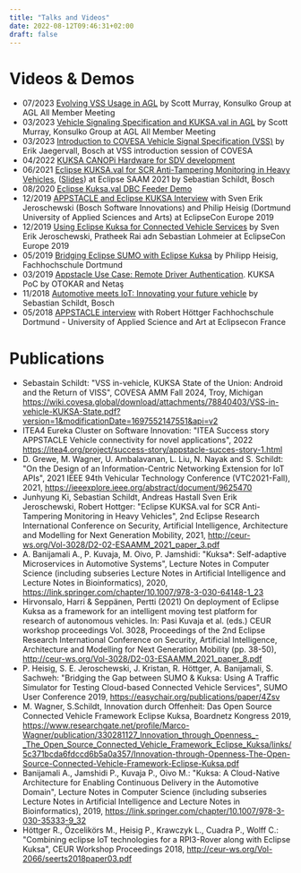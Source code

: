 ```yaml
---
title: "Talks and Videos"
date: 2022-08-12T09:46:31+02:00
draft: false
---
```


# Videos & Demos

- 07/2023 [Evolving VSS Usage in AGL](https://www.youtube.com/watch?v=YL3pYKsNzZQ) by Scott Murray, Konsulko Group at AGL All Member Meeting
- 03/2023 [Vehicle Signaling Specification and KUKSA.val in AGL](https://www.youtube.com/watch?v=RhSocQDu_DY) by Scott Murray, Konsulko Group at AGL All Member Meeting
- 03/2023 [Introduction to COVESA Vehicle Signal Specification (VSS)](https://www.youtube.com/watch?v=aZImZiq0mgw) by Erik Jaegervall, Bosch at VSS introduction session of COVESA
- 04/2022 [KUKSA CANOPi Hardware for SDV development](https://www.youtube.com/watch?v=y6zAF-tSS2Q)
- 06/2021 [Eclipse KUKSA.val for SCR Anti-Tampering Monitoring in Heavy Vehicles](https://www.youtube.com/watch?v=20U8bWwWfgw), ([Slides](https://events.eclipse.org/2021/saam-mobility/presentations/D2-02-Presentation.pdf)) at Eclipse SAAM 2021 by Sebastian Schildt, Bosch
- 08/2020 [Eclipse Kuksa.val DBC Feeder Demo](https://www.youtube.com/watch?v=nTzmDDy3iwQ)
- 12/2019 [APPSTACLE and Eclipse KUKSA Interview](https://www.youtube.com/watch?v=-dOwFY2l-SY) with Sven Erik Jeroschewski (Bosch Software Innovations) and Philip Heisig (Dortmund University of Applied Sciences and Arts) at EclipseCon Europe 2019
- 12/2019 [Using Eclipse Kuksa for Connected Vehicle Services](https://www.youtube.com/watch?v=FcqzLn-wiB0) by Sven Erik Jeroschewski, Pratheek Rai adn Sebastian Lohmeier at EclipseCon Europe 2019
- 05/2019 [Bridging Eclipse SUMO with Eclipse Kuksa](https://youtu.be/FuIaJ2tlnRE) by Philipp Heisig, Fachhochschule Dortmund
- 03/2019 [Appstacle Use Case: Remote Driver Authentication](https://youtu.be/eZHSCXSc2wc). KUKSA PoC by OTOKAR and Netaş
- 11/2018 [Automotive meets IoT: Innovating your future vehicle](https://www.youtube.com/watch?v=tD8pt7WMbuQ) by Sebastian Schildt, Bosch
- 05/2018 [APPSTACLE interview](https://www.youtube.com/watch?v=qCyBjZnGK2E) with Robert Höttger Fachhochschule Dortmund - University of Applied Science and Art at Eclipsecon France

# Publications


- Sebastain Schildt: "VSS in-vehicle, KUKSA State of the Union: Android and the Return of VISS",  COVESA AMM Fall 2024, Troy, Michigan https://wiki.covesa.global/download/attachments/78840403/VSS-in-vehicle-KUKSA-State.pdf?version=1&modificationDate=1697552147551&api=v2 
- ITEA4 Eureka Cluster on Software Innovation: "ITEA Success story APPSTACLE Vehicle connectivity for novel applications", 2022 https://itea4.org/project/success-story/appstacle-succes-story-1.html
- D. Grewe, M. Wagner, U. Ambalavanan, L. Liu, N. Nayak and S. Schildt: "On the Design of an Information-Centric Networking Extension for IoT APIs", 2021 IEEE 94th Vehicular Technology Conference (VTC2021-Fall), 2021, https://ieeexplore.ieee.org/abstract/document/9625470
- Junhyung Ki, Sebastian Schildt, Andreas Hastall Sven Erik Jeroschewski, Robert Hottger: "Eclipse KUKSA.val for SCR Anti-Tampering Monitoring in Heavy Vehicles", 2nd Eclipse Research International Conference on Security, Artificial Intelligence, Architecture and Modelling for Next Generation Mobility, 2021, http://ceur-ws.org/Vol-3028/D2-02-ESAAMM_2021_paper_3.pdf
- A. Banijamali A., P. Kuvaja, M. Oivo, P. Jamshidi:
  "Kuksa\*: Self-adaptive Microservices in Automotive Systems",
  Lecture Notes in Computer Science (including subseries Lecture Notes in Artificial Intelligence and Lecture Notes in Bioinformatics), 2020, https://link.springer.com/chapter/10.1007/978-3-030-64148-1_23
- Hirvonsalo, Harri & Seppänen, Pertti (2021) On deployment of Eclipse Kuksa as a framework for an intelligent moving test platform for research of autonomous vehicles. In: Pasi Kuvaja et al. (eds.) CEUR workshop proceedings Vol. 3028, Proceedings of the 2nd Eclipse Research International Conference on Security, Artificial Intelligence, Architecture and Modelling for Next Generation Mobility (pp. 38-50), http://ceur-ws.org/Vol-3028/D2-03-ESAAMM_2021_paper_8.pdf
- P. Heisig, S. E. Jeroschewski, J. Kristan, R. Höttger, A. Banijamali, S. Sachweh: "Bridging the Gap between SUMO & Kuksa: Using A Traffic Simulator for Testing Cloud-based Connected Vehicle Services", SUMO User Conference 2019, https://easychair.org/publications/paper/4Zsv
- M. Wagner, S.Schildt, Innovation durch Offenheit: Das Open Source Connected Vehicle Framework Eclipse Kuksa, Boardnetz Kongress 2019, https://www.researchgate.net/profile/Marco-Wagner/publication/330281127_Innovation_through_Openness_-_The_Open_Source_Connected_Vehicle_Framework_Eclipse_Kuksa/links/5c371bcda6fdccd6b5a0a357/Innovation-through-Openness-The-Open-Source-Connected-Vehicle-Framework-Eclipse-Kuksa.pdf
- Banijamali A., Jamshidi P., Kuvaja P., Oivo M.:
  "Kuksa: A Cloud-Native Architecture for Enabling Continuous Delivery in the Automotive Domain",
  Lecture Notes in Computer Science (including subseries Lecture Notes in Artificial Intelligence and Lecture Notes in Bioinformatics), 2019,
  https://link.springer.com/chapter/10.1007/978-3-030-35333-9_32
- Höttger R., Özcelikörs M., Heisig P., Krawczyk L., Cuadra P., Wolff C.: "Combining eclipse IoT technologies for a RPI3-Rover along with Eclipse Kuksa",
  CEUR Workshop Proceedings 2018, http://ceur-ws.org/Vol-2066/seerts2018paper03.pdf
